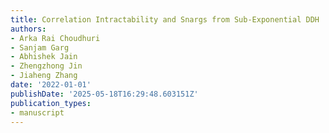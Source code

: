 ```yaml
---
title: Correlation Intractability and Snargs from Sub-Exponential DDH
authors:
- Arka Rai Choudhuri
- Sanjam Garg
- Abhishek Jain
- Zhengzhong Jin
- Jiaheng Zhang
date: '2022-01-01'
publishDate: '2025-05-18T16:29:48.603151Z'
publication_types:
- manuscript
---
```


